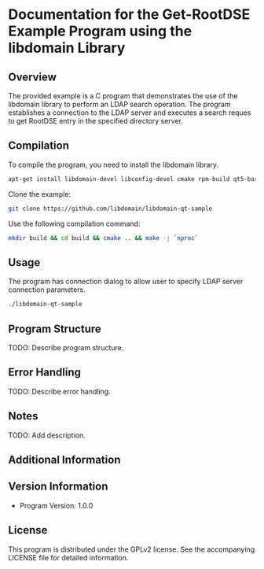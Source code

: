 # Documentation for the Get-RootDSE Example Program using the libdomain Library

## Overview

The provided example is a C program that demonstrates the use of the libdomain library to perform an LDAP search operation.
The program establishes a connection to the LDAP server and executes a search reques to get RootDSE entry in the specified directory server.

## Compilation

To compile the program, you need to install the libdomain library.

```bash
apt-get install libdomain-devel libconfig-devel cmake rpm-build qt5-base-devel
```

Clone the example:

```bash
git clone https://github.com/libdomain/libdomain-qt-sample
```

Use the following compilation command:

```bash
mkdir build && cd build && cmake .. && make -j `nproc`
```

## Usage

The program has connection dialog to allow user to specify LDAP server connection parameters.

```bash
./libdomain-qt-sample
```

## Program Structure

TODO: Describe program structure.

## Error Handling

TODO: Describe error handling.

## Notes

TODO: Add description.

## Additional Information

## Version Information

- Program Version: 1.0.0

## License

This program is distributed under the GPLv2 license. See the accompanying LICENSE file for detailed information.
